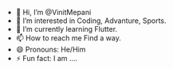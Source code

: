 - 👋 Hi, I’m @VinitMepani
- 👀 I’m interested in Coding, Advanture, Sports.
- 🌱 I’m currently learning Flutter.
- 📫 How to reach me Find a way.
- 😄 Pronouns: He/Him
- ⚡ Fun fact: I am ....

<!---
VinitMepani2712/VinitMepani2712 is a ✨ special ✨ repository because its `README.md` (this file) appears on your GitHub profile.
You can click the Preview link to take a look at your changes.
--->
